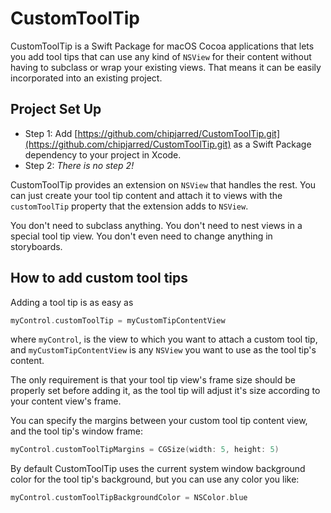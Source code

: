 # CustomToolTip

CustomToolTip is a Swift Package for macOS Cocoa applications that lets you add tool tips that can use any kind of  `NSView` for their content without having to subclass or wrap your existing views.  That means it can be easily incorporated into an existing project.

## Project Set Up

- Step 1: Add [https://github.com/chipjarred/CustomToolTip.git](https://github.com/chipjarred/CustomToolTip.git) as a Swift Package dependency to your project in Xcode.
- Step 2: *There is no step 2!*

CustomToolTip provides an extension on `NSView` that handles the rest.  You can just create your tool tip content and attach it to views with the `customToolTip` property that the extension adds to `NSView`.

You don't need to subclass anything. You don't need to nest views in a special tool tip view.  You don't even need to change anything in storyboards.  

## How to add custom tool tips

Adding a tool tip is as easy as

```swift
myControl.customToolTip = myCustomTipContentView
```
where `myControl`, is the view to which you want to attach a custom tool tip, and  `myCustomTipContentView` is any `NSView` you want to use as the tool tip's content.

The only requirement is that your tool tip view's frame size should be properly set before adding it, as the tool tip will adjust it's size according to your content view's frame.

You can specify the margins between your custom tool tip content view, and the tool tip's window frame:

```swift
myControl.customToolTipMargins = CGSize(width: 5, height: 5)
```

By default CustomToolTip uses the current system window background color for the tool tip's background, but you can use any color you like:

```swift
myControl.customToolTipBackgroundColor = NSColor.blue
```
